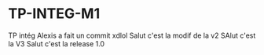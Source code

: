# TP-INTEG-M1
TP intég
Alexis a fait un commit xdlol
Salut c'est la modif de la v2
SAlut c'est la V3
Salut c'est la release 1.0
